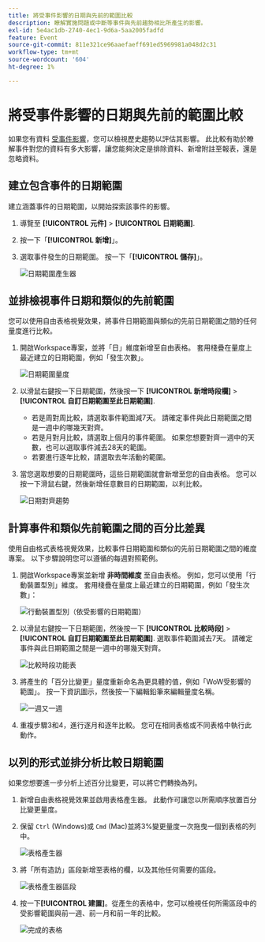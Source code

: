 ```yaml
---
title: 將受事件影響的日期與先前的範圍比較
description: 瞭解實施問題或中斷等事件與先前趨勢相比所產生的影響。
exl-id: 5e4ac1db-2740-4ec1-9d6a-5aa2005fadfd
feature: Event
source-git-commit: 811e321ce96aaefaeff691ed5969981a048d2c31
workflow-type: tm+mt
source-wordcount: '604'
ht-degree: 1%

---
```


# 將受事件影響的日期與先前的範圍比較

如果您有資料 [受事件影響](overview.md)，您可以檢視歷史趨勢以評估其影響。 此比較有助於瞭解事件對您的資料有多大影響，讓您能夠決定是排除資料、新增附註至報表，還是忽略資料。

## 建立包含事件的日期範圍

建立涵蓋事件的日期範圍，以開始探索該事件的影響。

1. 導覽至 **[!UICONTROL 元件]** > **[!UICONTROL 日期範圍]**.
2. 按一下「**[!UICONTROL 新增]**」。
3. 選取事件發生的日期範圍。 按一下「**[!UICONTROL 儲存]**」。

   ![日期範圍產生器](assets/date_range_builder.png)

## 並排檢視事件日期和類似的先前範圍

您可以使用自由表格視覺效果，將事件日期範圍與類似的先前日期範圍之間的任何量度進行比較。

1. 開啟Workspace專案，並將「日」維度新增至自由表格。 套用棧疊在量度上最近建立的日期範圍，例如「發生次數」。

   ![日期範圍量度](assets/date_range_metric.png)

2. 以滑鼠右鍵按一下日期範圍，然後按一下 **[!UICONTROL 新增時段欄]** > **[!UICONTROL 自訂日期範圍至此日期範圍]**.
   * 若是周對周比較，請選取事件範圍減7天。 請確定事件與此日期範圍之間是一週中的哪幾天對齊。
   * 若是月對月比較，請選取上個月的事件範圍。 如果您想要對齊一週中的天數，也可以選取事件減去28天的範圍。
   * 若要進行逐年比較，請選取去年活動的範圍。
3. 當您選取想要的日期範圍時，這些日期範圍就會新增至您的自由表格。 您可以按一下滑鼠右鍵，然後新增任意數目的日期範圍，以利比較。

   ![日期對齊趨勢](assets/date_aligned_trends.png)

## 計算事件和類似先前範圍之間的百分比差異

使用自由格式表格視覺效果，比較事件日期範圍和類似的先前日期範圍之間的維度專案。 以下步驟說明您可以遵循的每週對照範例。

1. 開啟Workspace專案並新增 **非時間維度** 至自由表格。 例如，您可以使用「行動裝置型別」維度。 套用棧疊在量度上最近建立的日期範圍，例如「發生次數」：

   ![行動裝置型別（依受影響的日期範圍）](assets/mobile_device_type.png)

2. 以滑鼠右鍵按一下日期範圍，然後按一下 **[!UICONTROL 比較時段]** > **[!UICONTROL 自訂日期範圍至此日期範圍]**. 選取事件範圍減去7天。 請確定事件與此日期範圍之間是一週中的哪幾天對齊。

   ![比較時段功能表](assets/compare_time_custom.png)

3. 將產生的「百分比變更」量度重新命名為更具體的值，例如「WoW受影響的範圍」。 按一下資訊圖示，然後按一下編輯鉛筆來編輯量度名稱。

   ![一週又一週](assets/wow_affected_range.png)

4. 重複步驟3和4，進行逐月和逐年比較。 您可在相同表格或不同表格中執行此動作。

## 以列的形式並排分析比較日期範圍

如果您想要進一步分析上述百分比變更，可以將它們轉換為列。

1. 新增自由表格視覺效果並啟用表格產生器。 此動作可讓您以所需順序放置百分比變更量度。
2. 保留 `Ctrl` (Windows)或 `Cmd` (Mac)並將3%變更量度一次拖曳一個到表格的列中。

   ![表格產生器](assets/table_builder.png)

3. 將「所有造訪」區段新增至表格的欄，以及其他任何需要的區段。

   ![表格產生器區段](assets/table_builder_segments.png)

4. 按一下&#x200B;**[!UICONTROL 建置]**。從產生的表格中，您可以檢視任何所需區段中的受影響範圍與前一週、前一月和前一年的比較。

   ![完成的表格](assets/table_builder_finished.png)
